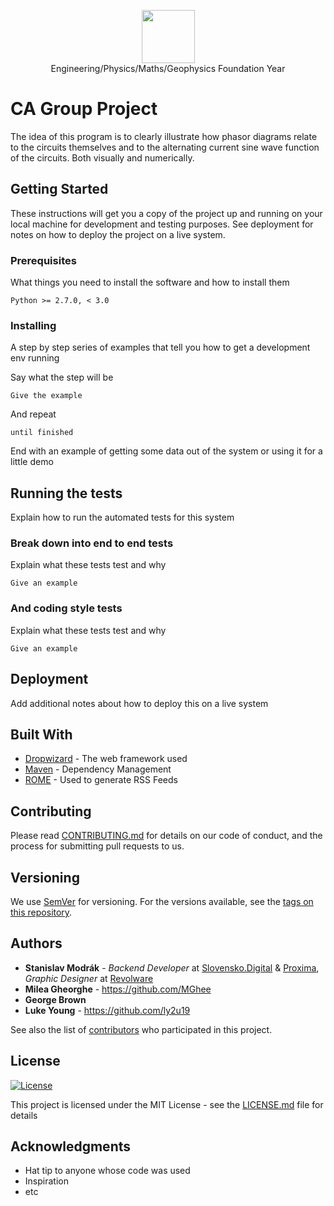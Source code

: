 <p align="center">
  <a href="https://www.southampton.ac.uk/">
    <img height=85 src="https://upload.wikimedia.org/wikipedia/commons/a/a7/University_of_Southampton_Logo.svg">
  </a>
  <br>Engineering/Physics/Maths/Geophysics Foundation Year
</p>

# CA Group Project

The idea of this program is to clearly illustrate how phasor diagrams relate to the
circuits themselves and to the alternating current sine wave function of the circuits.
Both visually and numerically.

## Getting Started

These instructions will get you a copy of the project up and running on your local machine for development and testing purposes. See deployment for notes on how to deploy the project on a live system.

### Prerequisites

What things you need to install the software and how to install them

```
Python >= 2.7.0, < 3.0
```

### Installing

A step by step series of examples that tell you how to get a development env running

Say what the step will be

```
Give the example
```

And repeat

```
until finished
```

End with an example of getting some data out of the system or using it for a little demo

## Running the tests

Explain how to run the automated tests for this system

### Break down into end to end tests

Explain what these tests test and why

```
Give an example
```

### And coding style tests

Explain what these tests test and why

```
Give an example
```

## Deployment

Add additional notes about how to deploy this on a live system

## Built With

* [Dropwizard](http://www.dropwizard.io/1.0.2/docs/) - The web framework used
* [Maven](https://maven.apache.org/) - Dependency Management
* [ROME](https://rometools.github.io/rome/) - Used to generate RSS Feeds

## Contributing

Please read [CONTRIBUTING.md](https://gist.github.com/PurpleBooth/b24679402957c63ec426) for details on our code of conduct, and the process for submitting pull requests to us.

## Versioning

We use [SemVer](http://semver.org/) for versioning. For the versions available, see the [tags on this repository](https://github.com/your/project/tags). 

## Authors

* **Stanislav Modrák** - *Backend Developer* at [Slovensko.Digital](https://github.com/slovensko-digital) & [Proxima](smith558.github.io), *Graphic Designer* at [Revolware](https://github.com/slovensko-digital)
* **Milea Gheorghe** - https://github.com/MGhee
* **George Brown**
* **Luke Young** - https://github.com/ly2u19

See also the list of [contributors](https://github.com/your/project/contributors) who participated in this project.

## License
[![License](http://img.shields.io/:license-mit-blue.svg?style=flat-square)](http://badges.mit-license.org)

This project is licensed under the MIT License - see the [LICENSE.md](LICENSE.md) file for details

## Acknowledgments

* Hat tip to anyone whose code was used
* Inspiration
* etc
